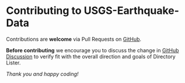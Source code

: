 # Contributing to USGS-Earthquake-Data

Contributions are **welcome** via Pull Requests on [GitHub](https://github.com/HauHetCo/USGS-Earthquake-Data).

**Before contributing** we encourage you to discuss the change in
[GitHub Discussion](https://github.com/HauHetCo/USGS-Earthquake-Data/discussions)
to verify fit with the overall direction and goals of Directory Lister.

*Thank you and happy coding!*
